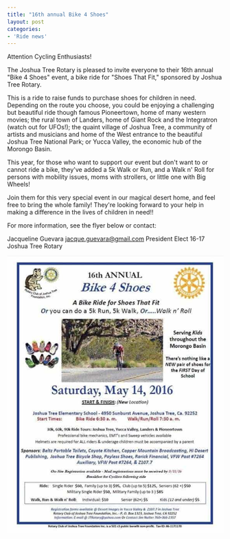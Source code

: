 ```yaml
---
title: "16th annual Bike 4 Shoes"
layout: post
categories:
- 'Ride news'
---
```


Attention Cycling Enthusiasts!

The Joshua Tree Rotary is pleased to invite everyone to their 16th annual "Bike 4 Shoes" event, a bike ride for "Shoes That Fit," sponsored by Joshua Tree Rotary.

This is a ride to raise funds to purchase shoes for children in need. Depending on the route you choose, you could be enjoying a challenging but beautiful ride though famous Pioneertown, home of many western movies; the rural town of Landers, home of Giant Rock and the Integratron (watch out for UFOs!); the quaint village of Joshua Tree, a community of artists and musicians and home of the West entrance to the beautiful Joshua Tree National Park; or Yucca Valley, the economic hub of the Morongo Basin.

This year, for those who want to support our event but don't want to or cannot ride a bike, they've added a 5k Walk or Run, and a Walk n' Roll for persons with mobility issues, moms with strollers, or little one with Big Wheels!

Join them for this very special event in our magical desert home, and feel free to bring the whole family! They're looking forward to your help in making a difference in the lives of children in need!!

For more information, see the flyer below or contact:

Jacqueline Guevara
jacque.guevara@gmail.com
President Elect 16-17
Joshua Tree Rotary

![16th annual Bike 4 Shoes](/assets/img/2016/05/bike4shoes.jpg)
